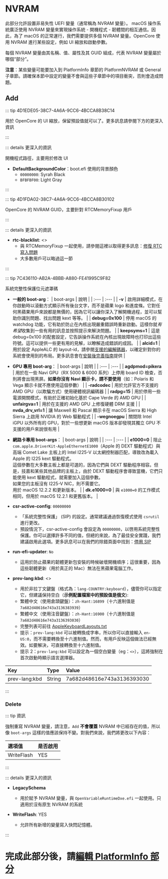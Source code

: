 # NVRAM

此部分允許設置非易失性 UEFI 變量（通常稱為 NVRAM 變量）。 macOS 操作系統廣泛使用 NVRAM 變量來實現操作系統 - 開機程式 - 韌體間的相互通信。因此，為了 macOS 的正常運行，我們需要提供多個 NVRAM 變量。OpenCore 使用 NVRAM 進行某些設定，例如 UI 縮放和啟動參數。

每個 NVRAM 變量由其名稱、值、屬性及其 GUID 組成，代表 NVRAM 變量屬於哪個“部分”。

**注意**：某些變量可能要加入到 PlatformInfo 章節的 PlatformNVRAM 或 General 子章節。請確保本節中設定的變量不會與這些子章節中的項目衝突，否則會造成問題。

## Add

::: tip 4D1EDE05-38C7-4A6A-9CC6-4BCCA8B38C14

用於 OpenCore 的 UI 縮放，保留預設值就可以了。更多訊息請參閱下方的更深入資訊

:::

::: details 更深入的資訊

開機程式路徑，主要用於修改 UI

* **DefaultBackgroundColor**：boot.efi 使用的背景顏色
  * `00000000`: Syrah Black
  * `BFBFBF00`: Light Gray

:::

::: tip 4D1FDA02-38C7-4A6A-9CC6-4BCCA8B30102

OpenCore 的 NVRAM GUID，主要針對 RTCMemoryFixup 用戶

:::

::: details 更深入的資訊

* **rtc-blacklist**: <>
  * 與 RTCMemoryFixup 一起使用，請參閱這裡以取得更多訊息：[修復 RTC 寫入問題](https://dortania.github.io/OpenCore-Post-Install/misc/rtc.html#finding-our-bad-rtc-region)
  * 大多數用戶可以略過這一節

:::

::: tip 7C436110-AB2A-4BBB-A880-FE41995C9F82

系統完整性保護位元遮罩碼

* **一般的 boot-arg**：
| boot-args | 說明 |
| :--- | :--- |
| **-v** | 啟用詳細模式，在你啟動時以滾動方式顯示所有後台文字，而不是蘋果 logo 和進度條。它對任何黑蘋果用戶來說都是無價的，因為它可以讓你深入了解開機過程，並可以幫助你識別問題、找出問題 kext 等等。 |
| **debug=0x100** | 停用 macOS 的 watchdog 功能，它有助於防止在內核出現嚴重錯誤時重新啟動。這樣你就*有希望*收集到一些有用的訊息並按照提示來解決問題。 |
| **keepsyms=1** | 這是 debug=0x100 的配套設定，它告訴操作系統在內核出現故障時也打印出這些符號。這可以提供一些更有用的見解，以瞭解造成錯誤的成因。 |
| **alcid=1** | 用於設定 AppleALC 的 layout-id，請參閱[支援的編解碼器](https://github.com/acidanthera/applealc/wiki/supported-codecs)，以確定針對你的系統會使用到的布局。更多訊息會在[安裝後完善指南](https://dortania.github.io/OpenCore-Post-Install/)提供 |

* **GPU 專用 boot-arg**：
| boot-args | 說明 |
| :--- | :--- |
| **agdpmod=pikera** | 用於在一些 Navi GPU（RX 5000 & 6000 系列）上停用 board ID 檢查，否則將會出現黑屏。**如果你沒有 Navi 顯示卡，請不要使用**（如：Polaris 和 Vega 顯示卡就不應使用這個參數） |
| **-radcodec** | 用於允許官方不支援的 AMD GPU（以欺騙方式）使用硬體視訊編碼器 |
| **radpg=15** | 用於停用一些電源開關模式，有助於正確初始化基於 Cape Verde 的 AMD GPU |
| **unfairgva=1** | 用於在支援的 AMD GPU 上修復硬體 DRM 支援 |
| **nvda_drv_vrl=1** | 讓 Maxwell 和 Pascal 顯示卡在 macOS Sierra 和 High Sierra 上啟用 NVIDIA 的 Web 驅動程式 |
| **-wegnoegpu** | 關閉除 Intel iGPU 以外所有的 GPU，對於一些想更新 macOS 版本卻發現其獨立 GPU 不支援的用戶來說很有用 |

* **網路卡專用 boot-args**：
| boot-args | 說明 |
| :--- | :--- |
| **e1000=0** | 阻止 `com.apple.DriverKit-AppleEthernetE1000`（Apple 的 DEXT 驅動程式）與高端 Comet Lake 主板上的 Intel I225-V 以太網控制器匹配，導致改為載入 Apple 的 I225 kext 驅動程式。<br/>這個參數在大多數主板上都是可選的，因為它們與 DEXT 驅動程序相容。但是，技嘉和某些其他品牌的主板上，由於 DEXT 驅動程序會導致當機，它們只能使用 kext 驅動程式，就需要加入這個參數。<br/>如果您的主板沒有 I225-V NIC，則不需要它。<br/>用於 macOS 12.2.2 和更新版本。 |
| **dk.e1000=0** | 與 `e1000=0` 的工作模式相同，但用於 macOS 12.2.1 和更舊版本。 |

* **csr-active-config**: `00000000`
  * 「系統完整性保護」 (SIP) 的設定。通常建議通過恢復模式使用 `csrutil` 進行更改。
  * 預設情況下，csr-active-config 會設定為 `00000000`，以啓用系統完整性保護。你可以選擇許多不同的值，但總的來說，為了最佳安全實踐，我們建議啟用此選項。更多訊息可以在我們的除錯頁面中找到：[停用 SIP](../troubleshooting/extended/post-issues.md#disabling-sip)

* **run-efi-updater**: `No`
  * 這用於防止蘋果的韌體更新包安裝的時候破壞開機順序；這很重要，因為這些韌體更新（用於真正的 Mac）無法在黑蘋果電腦工作。

* **prev-lang:kbd**: <>
  * 用於非拉丁文鍵盤（格式為：`lang-COUNTRY:keyboard`），儘管你可以指定它，但建議保持空白（**示例配置檔案中的預設值是俄文**):
  * 繁體中文（使用倉頡鍵盤）：`zh-Hant:16899`（十六進制值是 `7a682d48616e743a3136383939`）
  * 繁體中文（使用注音鍵盤）：`zh-Hant:16900`（十六進制值是 `7a682d48616e743a3136393030`）
  * 完整列表可前往 [AppleKeyboardLayouts.txt](https://github.com/acidanthera/OpenCorePkg/blob/master/Utilities/AppleKeyboardLayouts/AppleKeyboardLayouts.txt)
  * 提示：`prev-lang:kbd` 可以被轉換成字串，所以你可以直接輸入 `en-US:0`，而不需要轉換至十六進制值。然而，有用戶反映這個做法已經無效。如要解決，可直接轉換至十六進制值。
  * 提示 2：`prev-lang:kbd` 可以設定為一個空白變量（eg：`<>`），這將強制在首次啟動時顯示語言選擇器。

| Key | Type | Value |
| :--- | :--- | :--- |
| prev-lang:kbd | String | 7a682d48616e743a3136393030 |

:::

### Delete

::: tip 資訊

強制重寫 NVRAM 變量，請注意，`Add` **不會覆蓋** NVRAM 中已經存在的值，所以像 `boot-args` 這樣的值應該保持不變。對我們來說，我們將更改以下內容：

| 選項值 | 是否啟用 |
| :--- | :--- |
| WriteFlash | YES |

:::

::: details 更深入的資訊

* **LegacySchema**
  * 用於賦予 NVRAM 變量，與 `OpenVariableRuntimeDxe.efi` 一起使用。只適用於沒有原生 NVRAM 的系統

* **WriteFlash**: YES
  * 允許所有新增的變量寫入快閃記憶體。

:::

# 完成此部分後，請[編輯 PlatformInfo 部分](platform-info.md)
